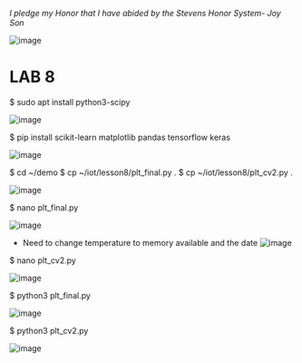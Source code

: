 *I pledge my Honor that I have abided by the Stevens Honor System- Joy Son*

![image](https://user-images.githubusercontent.com/98338109/235538528-ac69e51e-1ed6-4d83-b2ee-cd47b0ed1aae.png)

# LAB 8

$ sudo apt install python3-scipy

![image](https://user-images.githubusercontent.com/98338109/235542595-efc043f8-1a73-463e-93ac-895ec7f5cab1.png)

$ pip install scikit-learn matplotlib pandas tensorflow keras

![image](https://user-images.githubusercontent.com/98338109/235542887-5d09bbb8-ae1e-4c4d-be65-9dbbab64e228.png)

$ cd ~/demo
$ cp ~/iot/lesson8/plt_final.py .
$ cp ~/iot/lesson8/plt_cv2.py .

![image](https://user-images.githubusercontent.com/98338109/235543276-a6081380-6d72-472b-b9be-3089735542c5.png)

$ nano plt_final.py

![image](https://user-images.githubusercontent.com/98338109/235543416-e4cdda8d-639f-4fb6-be6a-e68e587c6b82.png)

- Need to change temperature to memory available and the date
  ![image](https://user-images.githubusercontent.com/98338109/235545388-582c210e-243b-48cb-a6c8-19a50e7ce678.png)

$ nano plt_cv2.py

![image](https://user-images.githubusercontent.com/98338109/235544247-e208b4d9-02b8-4e2d-83af-32447f72ad2d.png)

$ python3 plt_final.py

![image](https://user-images.githubusercontent.com/98338109/236650359-4f004360-636f-42e3-ac08-bff235cc51e0.png)

$ python3 plt_cv2.py

![image](https://user-images.githubusercontent.com/98338109/236650221-05d96c29-2fa1-45d3-b049-a95eeb69954a.png)

